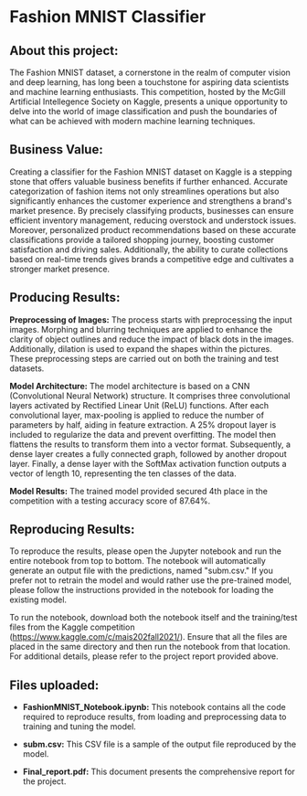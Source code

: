 # Fashion MNIST Classifier

## About this project:
The Fashion MNIST dataset, a cornerstone in the realm of computer vision and deep learning, has long been a touchstone for aspiring data scientists and machine learning enthusiasts. This competition, hosted by the McGill Artificial Intellegence Society on Kaggle, presents a unique opportunity to delve into the world of image classification and push the boundaries of what can be achieved with modern machine learning techniques.

## Business Value:
Creating a classifier for the Fashion MNIST dataset on Kaggle is a stepping stone that offers valuable business benefits if further enhanced. Accurate categorization of fashion items not only streamlines operations but also significantly enhances the customer experience and strengthens a brand's market presence. By precisely classifying products, businesses can ensure efficient inventory management, reducing overstock and understock issues. Moreover, personalized product recommendations based on these accurate classifications provide a tailored shopping journey, boosting customer satisfaction and driving sales. Additionally, the ability to curate collections based on real-time trends gives brands a competitive edge and cultivates a stronger market presence.

## Producing Results:
**Preprocessing of Images:** The process starts with preprocessing the input images. Morphing and blurring techniques are applied to enhance the clarity of object outlines and reduce the impact of black dots in the images. Additionally, dilation is used to expand the shapes within the pictures. These preprocessing steps are carried out on both the training and test datasets.

**Model Architecture:** The model architecture is based on a CNN (Convolutional Neural Network) structure. It comprises three convolutional layers activated by Rectified Linear Unit (ReLU) functions. After each convolutional layer, max-pooling is applied to reduce the number of parameters by half, aiding in feature extraction. A 25% dropout layer is included to regularize the data and prevent overfitting. The model then flattens the results to transform them into a vector format. Subsequently, a dense layer creates a fully connected graph, followed by another dropout layer. Finally, a dense layer with the SoftMax activation function outputs a vector of length 10, representing the ten classes of the data.

**Model Results:** The trained model provided secured 4th place in the competition with a testing accuracy score of 87.64%.

## Reproducing Results:
To reproduce the results, please open the Jupyter notebook and run the entire notebook from top to bottom. The notebook will automatically generate an output file with the predictions, named "subm.csv." If you prefer not to retrain the model and would rather use the pre-trained model, please follow the instructions provided in the notebook for loading the existing model.

To run the notebook, download both the notebook itself and the training/test files from the Kaggle competition (https://www.kaggle.com/c/mais202fall2021/). Ensure that all the files are placed in the same directory and then run the notebook from that location. For additional details, please refer to the project report provided above.

## Files uploaded:
- **FashionMNIST_Notebook.ipynb:** This notebook contains all the code required to reproduce results, from loading and preprocessing data to training and tuning the model.

- **subm.csv:** This CSV file is a sample of the output file reproduced by the model.

- **Final_report.pdf:** This document presents the comprehensive report for the project.


